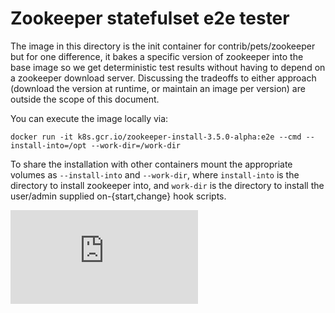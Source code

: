 # Zookeeper statefulset e2e tester

The image in this directory is the init container for contrib/pets/zookeeper but for one difference, it bakes a specific version of zookeeper into the base image so we get deterministic test results without having to depend on a zookeeper download server. Discussing the tradeoffs to either approach (download the version at runtime, or maintain an image per version) are outside the scope of this document.

You can execute the image locally via:
```
docker run -it k8s.gcr.io/zookeeper-install-3.5.0-alpha:e2e --cmd --install-into=/opt --work-dir=/work-dir
```
To share the installation with other containers mount the appropriate volumes as `--install-into` and `--work-dir`, where `install-into` is the directory to install zookeeper into, and `work-dir` is the directory to install the user/admin supplied on-{start,change} hook scripts.


[![Analytics](https://kubernetes-site.appspot.com/UA-36037335-10/GitHub/test/images/pets/zookeeper/README.md?pixel)]()
